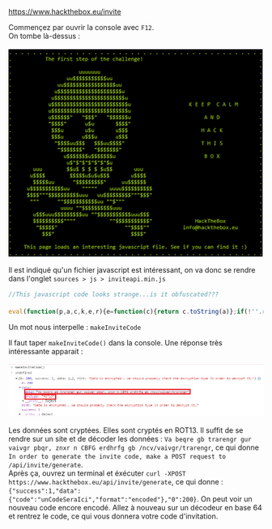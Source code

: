 https://www.hackthebox.eu/invite

Commençez par ouvrir la console avec `F12`.<br/>
On tombe là-dessus :<br/><br/>
![Image de la tête de mort](console.PNG)

Il est indiqué qu'un fichier javascript est intéressant, on va donc se rendre dans l'onglet `sources > js > inviteapi.min.js`

```javascript
//This javascript code looks strange...is it obfuscated???

eval(function(p,a,c,k,e,r){e=function(c){return c.toString(a)};if(!''.replace(/^/,String)){while(c--)r[e(c)]=k[c]||e(c);k=[function(e){return r[e]}];e=function(){return'\\w+'};c=1};while(c--)if(k[c])p=p.replace(new RegExp('\\b'+e(c)+'\\b','g'),k[c]);return p}('0 3(){$.4({5:"6",7:"8",9:\'/b/c/d/e/f\',g:0(a){1.2(a)},h:0(a){1.2(a)}})}',18,18,'function|console|log|makeInviteCode|ajax|type|POST|dataType|json|url||api|invite|how|to|generate|success|error'.split('|'),0,{}))
```
Un mot nous interpelle : `makeInviteCode`

Il faut taper `makeInviteCode()` dans la console. Une réponse très intéressante apparait :<br/><br/>
![Image de la réponse dans la console](console1.png)

Les données sont cryptées. Elles sont cryptés en ROT13. Il suffit de se rendre sur un site et de décoder les données : `Va beqre gb trarengr gur vaivgr pbqr, znxr n CBFG erdhrfg gb /ncv/vaivgr/trarengr`, ce qui donne `In order to generate the invite code, make a POST request to /api/invite/generate`.<br/>
Après ça, ouvrez un terminal et éxécuter `curl -XPOST https://www.hackthebox.eu/api/invite/generate`, ce qui donne : `{"success":1,"data":{"code":"unCodeSeraIci","format":"encoded"},"0":200}`. On peut voir un nouveau code encore encodé. Allez à nouveau sur un décodeur en base 64 et rentrez le code, ce qui vous donnera votre code d'invitation.